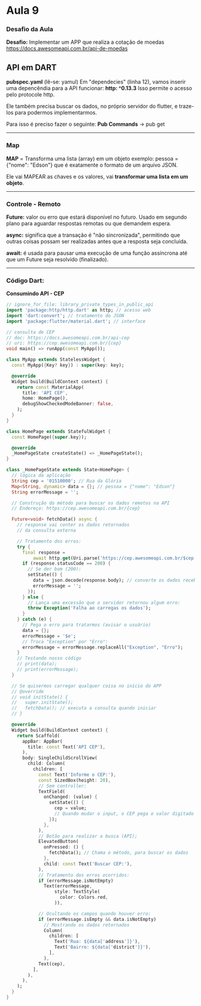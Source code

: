 # Aula 9
### Desafio da Aula
**Desafio:** Implementar um APP que realiza a cotação de moedas
https://docs.awesomeapi.com.br/api-de-moedas

## API em DART

**pubspec.yaml** (lê-se: yamul)
Em "dependecies" (linha 12), vamos inserir uma depencêndia para a API funcionar:
**http: ^0.13.3**
Isso permite o acesso pelo protocole http.

Ele também precisa buscar os dados, no próprio servidor do flutter, e traze-los para podermos implementarmos.

Para isso é preciso fazer o seguinte:
**Pub Commands** -> pub get

---

### Map
**MAP** = Transforma uma lista (array) em um objeto
exemplo:
pessoa = {"nome": "Edson"}
que é exatamente o formato de um arquivo JSON.

Ele vai MAPEAR as chaves e os valores, vai **transformar uma lista em um objeto**.

---

### Controle - Remoto

**Future:** valor ou erro que estará disponível no futuro. Usado em segundo plano para aguardar respostas remotas ou que demandem espera.

**async:** significa que a transação é "não sincronizada", permitindo que outras coisas possam ser realizadas antes que a resposta seja concluída.

**await:** é usada para pausar uma execução de uma função assíncrona até que um Future seja resolvido (finalizado).

---
### Código Dart:

**Consumindo API - CEP**
```Dart
// ignore_for_file: library_private_types_in_public_api
import 'package:http/http.dart' as http; // acesso web
import 'dart:convert'; // tratamento do JSON
import 'package:flutter/material.dart'; // interface

// consulta de CEP
// doc: https://docs.awesomeapi.com.br/api-cep
// uri: https://cep.awesomeapi.com.br/{cep}
void main() => runApp(const MyApp());

class MyApp extends StatelessWidget {
  const MyApp({Key? key}) : super(key: key);

  @override
  Widget build(BuildContext context) {
    return const MaterialApp(
      title: 'API CEP',
      home: HomePage(),
      debugShowCheckedModeBanner: false,
    );
  }
}

class HomePage extends StatefulWidget {
  const HomePage({super.key});

  @override
  _HomePageState createState() => _HomePageState();
}

class _HomePageState extends State<HomePage> {
  // lógica da aplicação
  String cep = '01510000'; // Rua da Glória
  Map<String, dynamic> data = {}; // pessoa = {"nome": "Edson"}
  String errorMessage = '';

  // Construção do método para buscar os dados remotos na API
  // Endereço: https://cep.awesomeapi.com.br/{cep}

  Future<void> fetchData() async {
    // response vai conter os dados retornados
    // da consulta externa

    // Tratamento dos erros:
    try {
      final response =
          await http.get(Uri.parse('https://cep.awesomeapi.com.br/$cep'));
      if (response.statusCode == 200) {
        // Se der bom (200):
        setState(() {
          data = json.decode(response.body); // converte os dados recebidos
          errorMessage = '';
        });
      } else {
        // Lança uma excessão que o servidor retornou algum erro:
        throw Exception('Falha ao carregas os dados');
      }
    } catch (e) {
      // Pega o erro para tratarmos (avisar o usuário)
      data = {};
      errorMessage = '$e';
      // Troca "Exception" por "Erro":
      errorMessage = errorMessage.replaceAll("Exception", "Erro");
    }
    // Testando nosso código
    // print(data);
    // print(errorMessage);
  }

  // Se quisermos carregar qualquer coisa no início do APP
  // @override
  // void initState() {
  //   super.initState();
  //   fetchData(); // executa a consulta quando iniciar
  // }

  @override
  Widget build(BuildContext context) {
    return Scaffold(
      appBar: AppBar(
        title: const Text('API CEP'),
      ),
      body: SingleChildScrollView(
        child: Column(
          children: [
            const Text('Informe o CEP:'),
            const SizedBox(height: 20),
            // Sem controller:
            TextField(
              onChanged: (value) {
                setState(() {
                  cep = value;
                  // Quando mudar o input, o CEP pega o valor digitado
                });
              },
            ),
            // Botão para realizar a busca (API);
            ElevatedButton(
              onPressed: () {
                fetchData(); // Chama o método, para buscar os dados
              },
              child: const Text('Buscar CEP:'),
            ),
            // Tratamento dos erros ocorridos:
            if (errorMessage.isNotEmpty)
              Text(errorMessage,
                  style: TextStyle(
                    color: Colors.red,
                  )),

            // Ocultando os campos quando houver erro:
            if (errorMessage.isEmpty && data.isNotEmpty)
              // Mostrando os dados retornados
              Column(
                children: [
                  Text('Rua: ${data['address']}'),
                  Text('Bairro: ${data['district']}'),
                ],
              ),
            Text(cep),
          ],
        ),
      ),
    );
  }
}

```